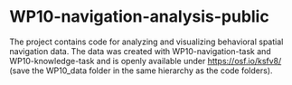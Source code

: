# WP10-navigation-analysis-public
The project contains code for analyzing and visualizing behavioral spatial navigation data. The data was created with WP10-navigation-task and WP10-knowledge-task and is openly available under https://osf.io/ksfv8/ (save the WP10_data folder in the same hierarchy as the code folders). 

